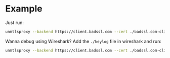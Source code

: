 # Example

Just run:

```bash
unmtlsproxy --backend https://client.badssl.com --cert ./badssl.com-client.crt.pem --cert-key ./badssl.com-client_NOENCRYPTION.key.pem --listen 127.0.0.1:24658 --log-level debug --mode http --unsafe-key-log-path ./keylog
```

Wanna debug using Wireshark?
Add the `./keylog` file in wireshark and run:

```bash
unmtlsproxy --backend https://client.badssl.com --cert ./badssl.com-client.crt.pem --cert-key ./badssl.com-client_NOENCRYPTION.key.pem --listen 127.0.0.1:24658 --log-level debug --mode http --unsafe-key-log-path ./keylog
```
